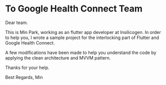 # To Google Health Connect Team

Dear team. 

This is Min Park, working as an flutter app developer at Insilicogen. In order to help you, I wrote a sample project for the interlocking part of Flutter and Google Health Connect.

A few modifications have been made to help you understand the code by applying the clean architecture and MVVM pattern.

Thanks for your help.

Best Regards,
Min